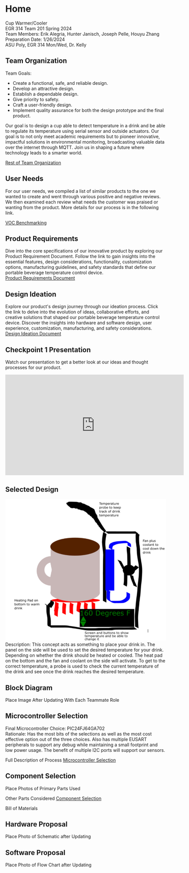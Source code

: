 
# Home

Cup Warmer/Cooler  
EGR 314 Team 201 Spring 2024  
Team Members: Erik Alegria, Hunter Janisch, Joseph Pelle, Houyu Zhang  
Preparation Date: 1/26/2024  
ASU Poly, EGR 314 Mon/Wed, Dr. Kelly  

## Team Organization
Team Goals:
- Create a functional, safe, and reliable design.
- Develop an attractive design.
- Establish a dependable design.
- Give priority to safety.
- Craft a user-friendly design.
- Implement quality assurance for both the design prototype and the final product.

Our goal is to design a cup able to detect temperature in a drink and be able to regulate its temperature using serial sensor and outside actuators. Our goal is to not only meet academic requirements but to pioneer innovative, impactful solutions in environmental monitoring, broadcasting valuable data over the internet through MQTT. Join us in shaping a future where technology leads to a smarter world.

[Rest of Team Organization](/TeamOrganization.md)

## User Needs

For our user needs, we compiled a list of similar products to the one we wanted to create and went through various positive and negative reviews. We then examined each review what needs the customer was praised or  wanting from the product. More details for our process is in the following link.  

[VOC Benchmarking](/VOC.md)

## Product Requirements
Dive into the core specifications of our innovative product by exploring our Product Requirement Document. Follow the link to gain insights into the essential features, design considerations, functionality, customization options, manufacturing guidelines, and safety standards that define our portable beverage temperature control device.  
[Product Requirements Document](/Product-Requirements.md)

## Design Ideation
Explore our product's design journey through our ideation process. Click the link to delve into the evolution of ideas, collaborative efforts, and creative solutions that shaped our portable beverage temperature control device. Discover the insights into hardware and software design, user experience, customization, manufacturing, and safety considerations.  
[Design Ideation Document](/Design-Ideation.md)

## Checkpoint 1 Presentation
Watch our presentation to get a better look at our ideas and thought processes for our product.  
<iframe width="560" height="315" src="https://www.youtube.com/embed/ELKO8Bcwy7k?si=6Dyh1avTQ3MYCgBe" title="YouTube video player" frameborder="0" allow="accelerometer; autoplay; clipboard-write; encrypted-media; gyroscope; picture-in-picture; web-share" allowfullscreen></iframe>

## Selected Design

![Chosen Design: Device holding cup with heating pad on bottom and peltier coolers and heatsink on side](/Checkpoint2/DesignScreenshot.png)    
Description: This concept acts as something to place your drink in. The panel on the side will be used to set the desired temperature for your drink. Depending on whether the drink should be heated or cooled. The heat pad on the bottom and the fan and coolant on the side will activate. To get to the correct temperature, a probe is used to check the current temperature of the drink and see once the drink reaches the desired temperature.    

## Block Diagram

Place Image After Updating With Each Teammate Role

## Microcontroller Selection

Final Microcontroller Choice: PIC24FJ64GA702    
Rationale: Has the most bits of the selections as well as the most cost effective option out of the three choices. Also has multiple EUSART peripherals to support any debug while maintaining a small footprint and low power usage. The benefit of multiple I2C ports will support our sensors.  

Full Description of Process
[Microcontroller Selection](/Checkpoint2/Microcontroller-Selection.md)

## Component Selection

Place Photos of Primary Parts Used

Other Parts Considered
[Component Selection](/Checkpoint2/Component-Selection.md)

Bill of Materials

## Hardware Proposal

Place Photo of Schematic after Updating

## Software Proposal

Place Photo of Flow Chart after Updating


